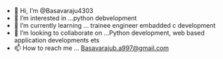 - 👋 Hi, I’m @Basavaraju4303
- 👀 I’m interested in ...python debvelopment 
- 🌱 I’m currently learning ... trainee engineer embadded c development
- 💞️ I’m looking to collaborate on ...Python development, web based application developments ets 
- 📫 How to reach me ... Basavarajub.a997@gmail.com

<!---
Basavaraju4303/Basavaraju4303 is a ✨ special ✨ repository because its `README.md` (this file) appears on your GitHub profile.
You can click the Preview link to take a look at your changes.
--->

